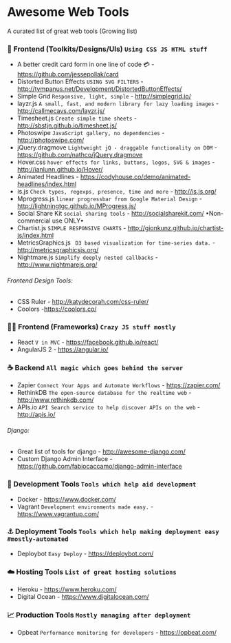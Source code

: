 # Awesome Web Tools
 A curated list of great web tools (Growing list)

### :information_desk_person: Frontend (Toolkits/Designs/UIs) `Using CSS JS HTML stuff`
- A better credit card form in one line of code :credit_card: - https://github.com/jessepollak/card
- Distorted Button Effects `USING SVG FILTERS` - http://tympanus.net/Development/DistortedButtonEffects/
- Simple Grid `Responsive, light, simple` - http://simplegrid.io/
- layzr.js `A small, fast, and modern library for lazy loading images` - http://callmecavs.com/layzr.js/
- Timesheet.js `Create simple time sheets` - http://sbstjn.github.io/timesheet.js/
- Photoswipe `JavaScript gallery, no dependencies` - http://photoswipe.com/
- jQuery.dragmove `Lightweight jQ - draggable functionality on DOM` - https://github.com/nathco/jQuery.dragmove
- Hover.css `hover effects for links, buttons, logos, SVG & images` - http://ianlunn.github.io/Hover/
- Animated Headlines - https://codyhouse.co/demo/animated-headlines/index.html
- is.js `Check types, regexps, presence, time and more` - http://is.js.org/
- Mprogress.js `linear progressbar from Google Material Design` - http://lightningtgc.github.io/MProgress.js/
- Social Share Kit `social sharing tools` - http://socialsharekit.com/ •Non-commercial use ONLY•
- Chartist.js `SIMPLE RESPONSIVE CHARTS` - http://gionkunz.github.io/chartist-js/index.html
- MetricsGraphics.js ` D3 based visualization for time-series data.` - http://metricsgraphicsjs.org/
- Nightmare.js `Simplify deeply nested callbacks` - http://www.nightmarejs.org/

###### Frontend Design Tools:
- CSS Ruler - http://katydecorah.com/css-ruler/
- Coolors -https://coolors.co/


### :guardsman: Frontend (Frameworks) `Crazy JS stuff mostly`
- React `V in MVC` - https://facebook.github.io/react/
- AngularJS 2 - https://angular.io/

### :coffee: Backend `All magic which goes behind the server`
- Zapier `Connect Your Apps and Automate Workflows` - https://zapier.com/
- RethinkDB `The open-source database for the realtime web` - http://www.rethinkdb.com/
- APIs.io `API Search service to help discover APIs on the web` - http://apis.io/

###### Django:
- Great list of tools for django - http://awesome-django.com/
- Custom Django Admin Interface - https://github.com/fabiocaccamo/django-admin-interface

### :pencil: Development Tools `Tools which help aid development`
- Docker - https://www.docker.com/
- Vagrant `Development environments made easy.` - https://www.vagrantup.com/

### :anchor: Deployment Tools `Tools which help making deployment easy #mostly-automated`
- Deploybot `Easy Deploy` - https://deploybot.com/

### :cloud: Hosting Tools `List of great hosting solutions`
- Heroku - https://www.heroku.com/
- Digital Ocean - https://www.digitalocean.com/

### :chart_with_upwards_trend: Production Tools `Mostly managing after deployment`
- Opbeat `Performance monitoring for developers` - https://opbeat.com/
